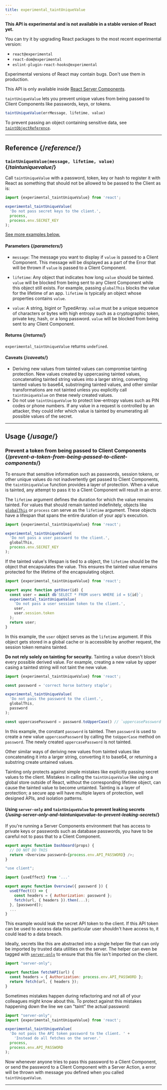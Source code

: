 ```yaml
---
title: experimental_taintUniqueValue
---
```


<Wip>

**This API is experimental and is not available in a stable version of React yet.**

You can try it by upgrading React packages to the most recent experimental version:

- `react@experimental`
- `react-dom@experimental`
- `eslint-plugin-react-hooks@experimental`

Experimental versions of React may contain bugs. Don't use them in production.

This API is only available inside [React Server Components](/reference/react/use-client).

</Wip>


<Intro>

`taintUniqueValue` lets you prevent unique values from being passed to Client Components like passwords, keys, or tokens.

```js
taintUniqueValue(errMessage, lifetime, value)
```

To prevent passing an object containing sensitive data, see [`taintObjectReference`](/reference/react/experimental_taintObjectReference).

</Intro>

<InlineToc />

---

## Reference {/*reference*/}

### `taintUniqueValue(message, lifetime, value)` {/*taintuniquevalue*/}

Call `taintUniqueValue` with a password, token, key or hash to register it with React as something that should not be allowed to be passed to the Client as is:

```js
import {experimental_taintUniqueValue} from 'react';

experimental_taintUniqueValue(
  'Do not pass secret keys to the client.',
  process,
  process.env.SECRET_KEY
);
```

[See more examples below.](#usage)

#### Parameters {/*parameters*/}

* `message`: The message you want to display if `value` is passed to a Client Component. This message will be displayed as a part of the Error that will be thrown if `value` is passed to a Client Component.

* `lifetime`: Any object that indicates how long `value` should be tainted. `value` will be blocked from being sent to any Client Component while this object still exists. For example, passing `globalThis` blocks the value for the lifetime of an app. `lifetime` is typically an object whose properties contains `value`.

* `value`: A string, bigint or TypedArray. `value` must be a unique sequence of characters or bytes with high entropy such as a cryptographic token, private key, hash, or a long password. `value` will be blocked from being sent to any Client Component.

#### Returns {/*returns*/}

`experimental_taintUniqueValue` returns `undefined`.

#### Caveats {/*caveats*/}

* Deriving new values from tainted values can compromise tainting protection. New values created by uppercasing tainted values, concatenating tainted string values into a larger string, converting tainted values to base64, substringing tainted values, and other similar transformations are not tainted unless you explicitly call `taintUniqueValue` on these newly created values.
* Do not use `taintUniqueValue` to protect low-entropy values such as PIN codes or phone numbers. If any value in a request is controlled by an attacker, they could infer which value is tainted by enumerating all possible values of the secret.

---

## Usage {/*usage*/}

### Prevent a token from being passed to Client Components {/*prevent-a-token-from-being-passed-to-client-components*/}

To ensure that sensitive information such as passwords, session tokens, or other unique values do not inadvertently get passed to Client Components, the `taintUniqueValue` function provides a layer of protection. When a value is tainted, any attempt to pass it to a Client Component will result in an error. 

The `lifetime` argument defines the duration for which the value remains tainted. For values that should remain tainted indefinitely, objects like [`globalThis`](https://developer.mozilla.org/en-US/docs/Web/JavaScript/Reference/Global_Objects/globalThis) or `process` can serve as the `lifetime` argument. These objects have a lifespan that spans the entire duration of your app's execution.

```js
import {experimental_taintUniqueValue} from 'react';

experimental_taintUniqueValue(
  'Do not pass a user password to the client.',
  globalThis,
  process.env.SECRET_KEY
);
```

If the tainted value's lifespan is tied to a object, the `lifetime` should be the object that encapsulates the value. This ensures the tainted value remains protected for the lifetime of the encapsulating object.

```js
import {experimental_taintUniqueValue} from 'react';

export async function getUser(id) {
  const user = await db`SELECT * FROM users WHERE id = ${id}`;
  experimental_taintUniqueValue(
    'Do not pass a user session token to the client.',
    user,
    user.session.token
  );
  return user;
}
```

In this example, the `user` object serves as the `lifetime` argument. If this object gets stored in a global cache or is accessible by another request, the session token remains tainted.

<Pitfall>

**Do not rely solely on tainting for security.** Tainting a value doesn't block every possible derived value. For example, creating a new value by upper casing a tainted string will not taint the new value.


```js
import {experimental_taintUniqueValue} from 'react';

const password = 'correct horse battery staple';

experimental_taintUniqueValue(
  'Do not pass the password to the client.',
  globalThis,
  password
);

const uppercasePassword = password.toUpperCase() // `uppercasePassword` is not tainted
```

In this example, the constant `password` is tainted. Then `password` is used to create a new value `uppercasePassword` by calling the `toUpperCase` method on `password`. The newly created `uppercasePassword` is not tainted.

Other similar ways of deriving new values from tainted values like concatenating it into a larger string, converting it to base64, or returning a substring create untained values.

Tainting only protects against simple mistakes like explicitly passing secret values to the client. Mistakes in calling the `taintUniqueValue` like using a global store outside of React, without the corresponding lifetime object, can cause the tainted value to become untainted. Tainting is a layer of protection; a secure app will have multiple layers of protection, well designed APIs, and isolation patterns.

</Pitfall>

<DeepDive>

#### Using `server-only` and `taintUniqueValue` to prevent leaking secrets {/*using-server-only-and-taintuniquevalue-to-prevent-leaking-secrets*/}

If you're running a Server Components environment that has access to private keys or passwords such as database passwords, you have to be careful not to pass that to a Client Component.

```js
export async function Dashboard(props) {
  // DO NOT DO THIS
  return <Overview password={process.env.API_PASSWORD} />;
}
```

```js
"use client";

import {useEffect} from '...'

export async function Overview({ password }) {
  useEffect(() => {
    const headers = { Authorization: password };
    fetch(url, { headers }).then(...);
  }, [password]);
  ...
}
```

This example would leak the secret API token to the client. If this API token can be used to access data this particular user shouldn't have access to, it could lead to a data breach.

[comment]: <> (TODO: Link to `server-only` docs once they are written)

Ideally, secrets like this are abstracted into a single helper file that can only be imported by trusted data utilities on the server. The helper can even be tagged with [`server-only`](https://www.npmjs.com/package/server-only) to ensure that this file isn't imported on the client.

```js
import "server-only";

export function fetchAPI(url) {
  const headers = { Authorization: process.env.API_PASSWORD };
  return fetch(url, { headers });
}
```

Sometimes mistakes happen during refactoring and not all of your colleagues might know about this. 
To protect against this mistakes happening down the line we can "taint" the actual password:

```js
import "server-only";
import {experimental_taintUniqueValue} from 'react';

experimental_taintUniqueValue(
  'Do not pass the API token password to the client. ' +
    'Instead do all fetches on the server.'
  process,
  process.env.API_PASSWORD
);
```

Now whenever anyone tries to pass this password to a Client Component, or send the password to a Client Component with a Server Action, a error will be thrown with message you defined when you called `taintUniqueValue`.

</DeepDive>

---
